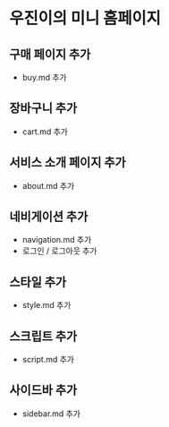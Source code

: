 # 우진이의 미니 홈페이지

## 구매 페이지 추가

- buy.md 추가

## 장바구니 추가

- cart.md 추가

## 서비스 소개 페이지 추가

- about.md 추가

## 네비게이션 추가

- navigation.md 추가
- 로그인 / 로그아웃 추가

## 스타일 추가

- style.md 추가

## 스크립트 추가

- script.md 추가

## 사이드바 추가

- sidebar.md 추가
